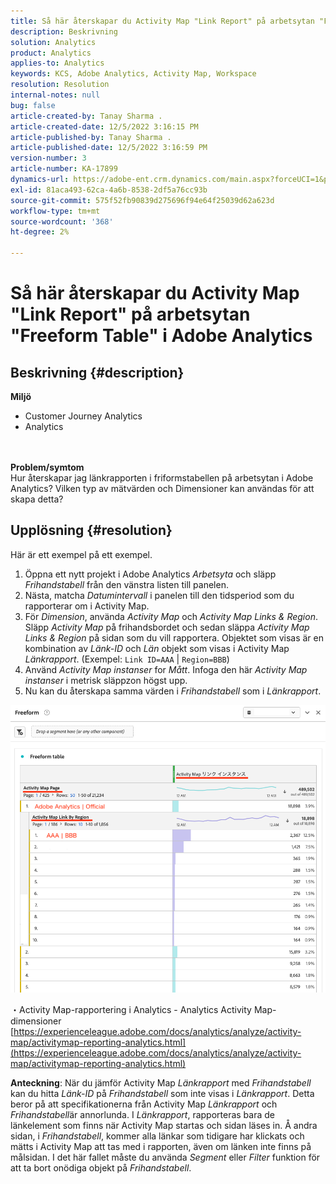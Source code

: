 ```yaml
---
title: Så här återskapar du Activity Map "Link Report" på arbetsytan "Freeform Table" i Adobe Analytics
description: Beskrivning
solution: Analytics
product: Analytics
applies-to: Analytics
keywords: KCS, Adobe Analytics, Activity Map, Workspace
resolution: Resolution
internal-notes: null
bug: false
article-created-by: Tanay Sharma .
article-created-date: 12/5/2022 3:16:15 PM
article-published-by: Tanay Sharma .
article-published-date: 12/5/2022 3:16:59 PM
version-number: 3
article-number: KA-17899
dynamics-url: https://adobe-ent.crm.dynamics.com/main.aspx?forceUCI=1&pagetype=entityrecord&etn=knowledgearticle&id=194460be-af74-ed11-81aa-6045bd006239
exl-id: 81aca493-62ca-4a6b-8538-2df5a76cc93b
source-git-commit: 575f52fb90839d275696f94e64f25039d62a623d
workflow-type: tm+mt
source-wordcount: '368'
ht-degree: 2%

---
```


# Så här återskapar du Activity Map &quot;Link Report&quot; på arbetsytan &quot;Freeform Table&quot; i Adobe Analytics

## Beskrivning {#description}

<b>Miljö</b>
- Customer Journey Analytics
- Analytics 

<br> <br><b>Problem/symtom</b><br>Hur återskapar jag länkrapporten i friformstabellen på arbetsytan i Adobe Analytics? Vilken typ av mätvärden och Dimensioner kan användas för att skapa detta?<br>

## Upplösning {#resolution}


Här är ett exempel på ett exempel.

1. Öppna ett nytt projekt i Adobe Analytics *Arbetsyta* och släpp *Frihandstabell* från den vänstra listen till panelen.
2. Nästa, matcha *Datumintervall* i panelen till den tidsperiod som du rapporterar om i Activity Map.
3. För *Dimension*, använda *Activity Map* och *Activity Map Links &amp; Region*. Släpp *Activity Map* på frihandsbordet och sedan släppa *Activity Map Links &amp; Region* på sidan som du vill rapportera. Objektet som visas är en kombination av *Länk-ID* och *Län* objekt som visas i Activity Map *Länkrapport*. (Exempel: `Link ID=AAA` | `Region=BBB`)
4. Använd *Activity Map instanser* for *Mått*. Infoga den här *Activity Map instanser* i metrisk släppzon högst upp.
5. Nu kan du återskapa samma värden i *Frihandstabell* som i *Länkrapport*.


![](assets/ce099307-8f85-ec11-8d21-0022480855a4.png)

・Activity Map-rapportering i Analytics - Analytics Activity Map-dimensioner
[https://experienceleague.adobe.com/docs/analytics/analyze/activity-map/activitymap-reporting-analytics.html](https://experienceleague.adobe.com/docs/analytics/analyze/activity-map/activitymap-reporting-analytics.html)

<b>Anteckning</b>: När du jämför Activity Map *Länkrapport* med *Frihandstabell* kan du hitta *Länk-ID* på *Frihandstabell* som inte visas i *Länkrapport*. Detta beror på att specifikationerna från Activity Map *Länkrapport* och *Frihandstabell*&#x200B;är annorlunda. I *Länkrapport*, rapporteras bara de länkelement som finns när Activity Map startas och sidan läses in. Å andra sidan, i *Frihandstabell*, kommer alla länkar som tidigare har klickats och mätts i Activity Map att tas med i rapporten, även om länken inte finns på målsidan. I det här fallet måste du använda *Segment* eller *Filter* funktion för att ta bort onödiga objekt på *Frihandstabell*.

